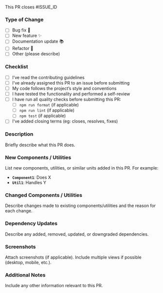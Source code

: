This PR closes #ISSUE_ID

### Type of Change
<!-- Please do not remove the comments -->
<!-- begin radio type -->
- [ ] Bug fix 🐛
- [ ] New feature ✨
- [ ] Documentation update 📚
- [ ] Refactor 🔨
- [ ] Other (please describe)
<!-- end radio type -->

### Checklist
- [ ] I’ve read the contributing guidelines  
- [ ] I've already assigned this PR to an issue before submitting  
- [ ] My code follows the project’s style and conventions  
- [ ] I have tested the functionality and performed a self-review  
- [ ] I have run all quality checks before submitting this PR:
  - [ ] `npm run format` (if applicable)
  - [ ] `npm run lint` (if applicable)
  - [ ] `npm test` (if applicable)
- [ ] I've added closing terms (eg: closes, resolves, fixes)

### Description
Briefly describe what this PR does.

### New Components / Utilities
List new components, utilities, or similar units added in this PR. For example:
- **`Component1`**: Does X
- **`Util1`**: Handles Y

### Changed Components / Utilities
Describe changes made to existing components/utilities and the reason for each change.

### Dependency Updates
Describe any added, removed, updated, or downgraded dependencies.

### Screenshots
Attach screenshots (if applicable). Include multiple views if possible (desktop, mobile, etc.).

### Additional Notes
Include any other information relevant to this PR.
